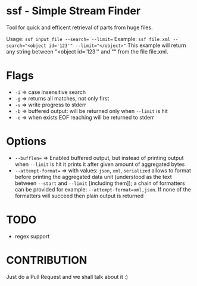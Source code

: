 ssf - Simple Stream Finder
==========================

Tool for quick and efficent retrieval of parts from huge files.

Usage:
`ssf input_file --search= --limit=`
Example:
`ssf file.xml --search="<object id='123'" --limit="</object>"`
This example will return any string between "<object id='123'" and
"</object>" from the file file.xml.

Flags
=====

* `-i` => case insensitive search
* `-g` => returns all matches, not only first
* `-v` => write progress to stderr
* `-b` => buffered output: will be returned only when `--limit` is hit
* `-e` => when exists EOF reaching will be returned to stderr

Options
=======

* `--bufflen=` => Enabled buffered output, but instead of printing output when
`--limit` is hit it prints it after given amount of aggregated bytes
* `--attempt-format=` => with values: `json`, `xml`, `serialized` allows to
format before printing the aggregated data unit (understood as the text between
`--start` and `--limit` [including them]); a chain of formatters can be provided
for example: `--attempt-format=xml,json`. If none of the formatters will succeed
then plain output is returned

TODO
====

- regex support

CONTRIBUTION
============

Just do a Pull Request and we shall talk about it :)
